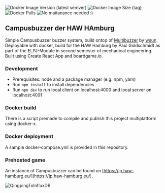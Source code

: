 ![Docker Image Version (latest semver)](https://img.shields.io/docker/v/quantensittich/campusbuzzer)
![Docker Image Size (tag)](https://img.shields.io/docker/image-size/quantensittich/campusbuzzer/latest)
![Docker Pulls](https://img.shields.io/docker/pulls/quantensittich/campusbuzzer)
![No maitanance needed :)](http://unmaintained.tech/badge.svg)

## Campusbuzzer der HAW HAmburg

Simple Campusbuzzer buzzer system, build ontop of [Multibuzzer](https://github.com/wsun/multibuzzer) by [wsun](https://github.com/wsun). Deployable with docker, build for the HAW Hamburg by Paul Goldschmidt as part of the ELPJ-Module in second semester of mechanical engineering. Built using Create React App and boardgame.io.

### Development
- Prerequisites: node and a package manager (e.g. npm, yarn)
- Run `npm install` to install dependencies
- Run `npm dev` to run local client on localhost:4000 and local server on localhost:4001

### Docker build
There is a script premade to compile and publish this project multiplatform using docker-x.

### Docker deployment
A sample docker-compose.yml is provided in this repository.

### Prehosted game
An instance of Campusbuzzer can be found on [https://jp.haw-hamburg.eu/](https://jp.haw-hamburg.eu/).

![QingpingToInfluxDB](https://i.giphy.com/media/v1.Y2lkPTc5MGI3NjExNHBibm82anBod2szcWluZmYzbXgzeDRuYTFqcXpmdWxkMnN3Z241dyZlcD12MV9pbnRlcm5hbF9naWZfYnlfaWQmY3Q9Zw/MJ1CNs2YsEaLXu460s/giphy.gif)